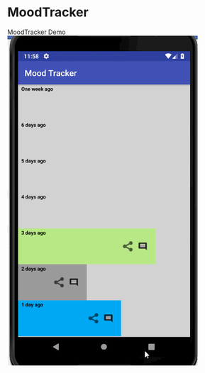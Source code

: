# MoodTracker

MoodTracker Demo
![Mood Tracker Demo](https://github.com/gelita/MoodTracker/blob/master/LiceCap.gif)
